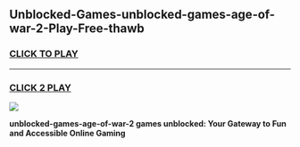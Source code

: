 
## Unblocked-Games-unblocked-games-age-of-war-2-Play-Free-thawb
<h3>
<a href="https://premium76.site?title=unblocked-games-age-of-war-2&ref=10A">CLICK TO PLAY</a></h3>
<hr>

<h3>
<a href="https://premium76.site?title=unblocked-games-age-of-war-2&ref=10A">CLICK 2 PLAY</a>
  
</h3>

<a href="https://premium76.site?title=unblocked-games-age-of-war-2&ref=10A"><img src="https://clearcache.store/games.png"></a>


**unblocked-games-age-of-war-2 games unblocked: Your Gateway to Fun and Accessible Online Gaming**
